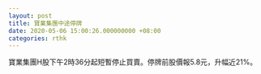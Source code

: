 ```yaml
---
layout: post
title: 寶業集團中途停牌
date: 2020-05-06 15:00:26.000000000 +08:00
categories: rthk
---
```


寶業集團H股下午2時36分起短暫停止買賣。停牌前股價報5.8元，升幅近21%。
